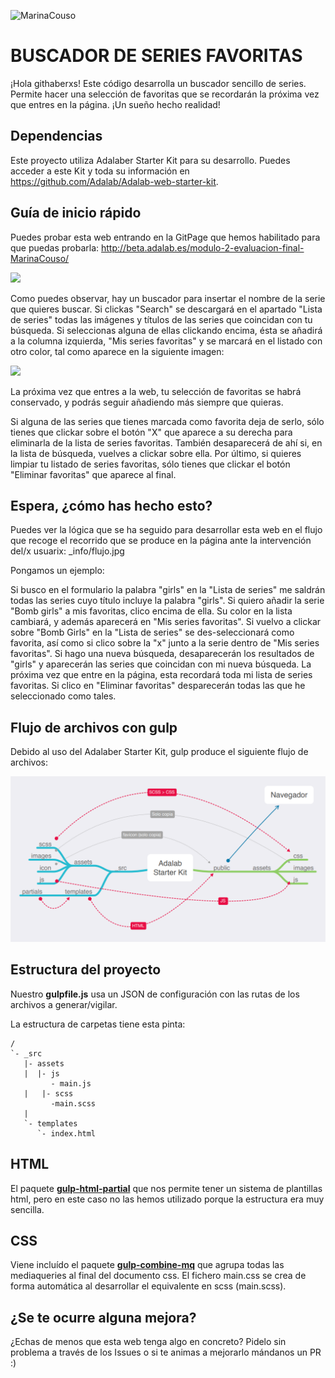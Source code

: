 ![MarinaCouso](https://github.com/MarinaCouso)

# BUSCADOR DE SERIES FAVORITAS

¡Hola githaberxs! Este código desarrolla un buscador sencillo de series. Permite hacer una selección de favoritas que se recordarán la próxima vez que entres en la página. ¡Un sueño hecho realidad!

## Dependencias

Este proyecto utiliza Adalaber Starter Kit para su desarrollo. Puedes acceder a este Kit y toda su información en https://github.com/Adalab/Adalab-web-starter-kit.

## Guía de inicio rápido

Puedes probar esta web entrando en la GitPage que hemos habilitado para que puedas probarla: http://beta.adalab.es/modulo-2-evaluacion-final-MarinaCouso/

<img src="https://github.com/Adalab/modulo-2-evaluacion-final-MarinaCouso/blob/master/info/ImagenWeb.png" />

Como puedes observar, hay un buscador para insertar el nombre de la serie que quieres buscar. Si clickas "Search" se descargará en el apartado "Lista de series" todas las imágenes y títulos de las series que coincidan con tu búsqueda.
Si seleccionas alguna de ellas clickando encima, ésta se añadirá a la columna izquierda, "Mis series favoritas" y se marcará en el listado con otro color, tal como aparece en la siguiente imagen:

<img src="https://github.com/Adalab/modulo-2-evaluacion-final-MarinaCouso/blob/master/info/ImagenSearch.png" />

La próxima vez que entres a la web, tu selección de favoritas se habrá conservado, y podrás seguir añadiendo más siempre que quieras.

Si alguna de las series que tienes marcada como favorita deja de serlo, sólo tienes que clickar sobre el botón "X" que aparece a su derecha para eliminarla de la lista de series favoritas. También desaparecerá de ahí si, en la lista de búsqueda, vuelves a clickar sobre ella.
Por último, si quieres limpiar tu listado de series favoritas, sólo tienes que clickar el botón "Eliminar favoritas" que aparece al final.

## Espera, ¿cómo has hecho esto?

Puedes ver la lógica que se ha seguido para desarrollar esta web en el flujo que recoge el recorrido que se produce en la página ante la intervención del/x usuarix: \_info/flujo.jpg

Pongamos un ejemplo:

Si busco en el formulario la palabra "girls" en la "Lista de series" me saldrán todas las series cuyo título incluye la palabra "girls". Si quiero añadir la serie "Bomb girls" a mis favoritas, clico encima de ella. Su color en la lista cambiará, y además aparecerá en "Mis series favoritas". Si vuelvo a clickar sobre "Bomb Girls" en la "Lista de series" se des-seleccionará como favorita, así como si clico sobre la "x" junto a la serie dentro de "Mis series favoritas".
Si hago una nueva búsqueda, desaparecerán los resultados de "girls" y aparecerán las series que coincidan con mi nueva búsqueda.
La próxima vez que entre en la página, esta recordará toda mi lista de series favoritas.
Si clico en "Eliminar favoritas" desparecerán todas las que he seleccionado como tales.

## Flujo de archivos con gulp

Debido al uso del Adalaber Starter Kit, gulp produce el siguiente flujo de archivos:

![Gulp flow](./gulp-flow.png)

## Estructura del proyecto

Nuestro **gulpfile.js** usa un JSON de configuración con las rutas de los archivos a generar/vigilar.

La estructura de carpetas tiene esta pinta:

```
/
`- _src
   |- assets
   |  |- js
         - main.js
   |   |- scss
         -main.scss
   |
   `- templates
      `- index.html

```

## HTML

El paquete [**gulp-html-partial**](https://www.npmjs.com/package/gulp-html-partial) que nos permite tener un sistema de plantillas html, pero en este caso no las hemos utilizado porque la estructura era muy sencilla.

## CSS

Viene incluído el paquete [**gulp-combine-mq**](https://www.npmjs.com/package/gulp-combine-mq) que agrupa todas las mediaqueries al final del documento css. El fichero main.css se crea de forma automática al desarrollar el equivalente en scss (main.scss).

## ¿Se te ocurre alguna mejora?

¿Echas de menos que esta web tenga algo en concreto? Pidelo sin problema a través de los Issues o si te animas a mejorarlo mándanos un PR :)
